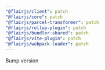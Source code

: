 ```yaml
---
"@flairjs/client": patch
"@flairjs/core": patch
"@flairjs/parcel-transformer": patch
"@flairjs/rollup-plugin": patch
"@flairjs/bundler-shared": patch
"@flairjs/vite-plugin": patch
"@flairjs/webpack-loader": patch
---
```


Bump version
